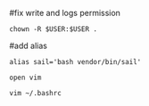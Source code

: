 #fix write and logs permission
    
    chown -R $USER:$USER .

#add alias

    alias sail='bash vendor/bin/sail'

    open vim 

    vim ~/.bashrc 

    